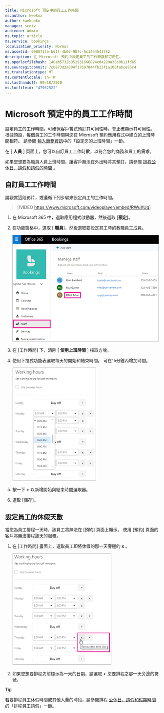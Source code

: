 ```yaml
---
title: Microsoft 預定中的員工工作時間
ms.author: kwekua
author: kwekuako
manager: scotv
audience: Admin
ms.topic: article
ms.service: bookings
localization_priority: Normal
ms.assetid: 0968717e-b61f-4b06-987c-6c1464541782
description: 在 Microsoft 預約中設定員工的工作時數和可用性。
ms.openlocfilehash: 140ab5732b051931666824cd4290a38c0b11fd65
ms.sourcegitcommit: 7c0873d2a804f17697844fb13f1a100fabce86c4
ms.translationtype: MT
ms.contentlocale: zh-TW
ms.lasthandoff: 09/18/2020
ms.locfileid: "47962522"
---
```

# <a name="employee-working-hours-in-microsoft-bookings"></a>Microsoft 預定中的員工工作時間

設定員工的工作時間，可確保客戶嘗試預訂其可用性時，會正確顯示其可用性。 根據預設，每個員工的工作時間與您在 Microsoft 預約應用程式中建立的上班時間相符。 請參閱 [輸入商務資訊](enter-business-information.md#set-your-business-hours)中的「設定您的上班時間」一節。

在 [ **人員** ] 頁面上，您可以自訂員工工作時數，以符合您的商務和員工的需求。

如果您想要為職員人員上班時間，讓客戶無法在外出時將其預訂，請參閱 [排程公休日、請假和請假的時間](schedule-closures-time-off-vacation.md) 。

## <a name="customize-employee-working-hours"></a>自訂員工工作時間

請觀賞這段影片，或遵循下列步驟來設定員工的工作時間。

> [!VIDEO https://www.microsoft.com/videoplayer/embed/RWuXUq]

1. 在 Microsoft 365 中，選取應用程式啟動器，然後選取 [**預定**]。

1. 在功能窗格中，選取 [ **職員**]，然後選取要設定其工時的教職員工成員。

   ![高亮顯示名稱的預約人員畫面圖像](../media/bookings-staff-name-highlight.png)

1. 在 [工作時間] 下，清除 [ **使用上班時間** ] 核取方塊。

1. 使用下拉式功能表選取每天的開始和結束時間。 可在15分鐘內增加時間。

   ![預定員工工作時間畫面的圖像](../media/bookings-staff-hours.png)

1. 按一下 **+** 以新增開始與結束時間選取器。

1. 選取 [儲存]。

## <a name="set-an-employees-days-off"></a>設定員工的休假天數

當您為員工排程一天時，該員工將無法在 [預約] 頁面上顯示。 使用 [預約] 頁面的客戶將無法排程該天的服務。

1. 在 [工作時間] 畫面上，選取員工即將休假的那一天旁邊的 **x** 。

   ![使用滑鼠 over x 按鈕的預約人員工作時間畫面的影像](../media/bookings-staff-time-off.png)

1. 如果您想要排程先前標示為一天的日期，請選取 **+** 您要排程之那一天旁邊的符號。

> [!TIP]
> 若要排程員工休假時間或其他大量的時段，請參閱排程 [公休日、請假和假期時間](schedule-closures-time-off-vacation.md#schedule-employee-time-off)的「排程員工請假」一節。
